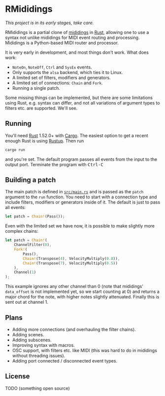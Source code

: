 # RMididings

_This project is in its early stages, take care._

RMididings is a partial clone of [mididings](http://das.nasophon.de/mididings/)
in [Rust](https://www.rust-lang.org/), allowing one to use a syntax not unlike
mididings for MIDI event routing and processing. Mididings is a Python-based
MIDI router and processor.

It is very early in development, and most things don't work. What does work:
- `NoteOn`, `NoteOff`, `Ctrl` and `SysEx` events.
- Only supports the `alsa` backend, which ties it to Linux.
- A limited set of filters, modifiers and generators.
- A limited set of connections: `Chain` and `Fork`.
- Running a single patch.

Some missing things can be implemented, but there are some limitations using Rust,
e.g. syntax can differ, and not all variations of argument types to filters etc.
are supported. We'll see.

## Running

You'll need [Rust](https://www.rust-lang.org/) 1.52.0+ with [Cargo](https://doc.rust-lang.org/cargo/).
The easiest option to get a recent enough Rust is using [Rustup](https://rustup.rs/). Then run

```sh
cargo run
```

and you're set. The default program passes all events from the input to the output port.
Terminate the program with <kbd>Ctrl-C</kbd>

## Building a patch

The main patch is defined in [`src/main.rs`](src/main.rs) and is passed as the `patch` argument
to the `run` function. You need to start with a connection type and include filters, modifiers
or generators inside of it. The default is just to pass all events:

```rust
let patch = Chain!(Pass());
```

Even with the limited set we have now, it is possible to make slightly more complex chains:

```rust
let patch = Chain!(
    ChannelFilter(0),
    Fork!(
        Pass(),
        Chain!(Transpose(4), VelocityMultiply(0.8)),
        Chain!(Transpose(7), VelocityMultiply(0.5))
    ),
    Channel(1)
);
```

This example ignores any other channel than 0 (note that mididings' `data_offset` is not
implemented yet, so we start counting at 0) and returns a major chord for the note, with
higher notes slightly attenuated. Finally this is sent out at channel 1.


## Plans

- Adding more connections (and overhauling the filter chains).
- Adding scenes.
- Adding subscenes.
- Improving syntax with macros.
- OSC support, with filters etc. like MIDI (this was hard to do in mididings without threading issues).
- Adding port connected / disconnected event types.

## License

TODO (something open source)
